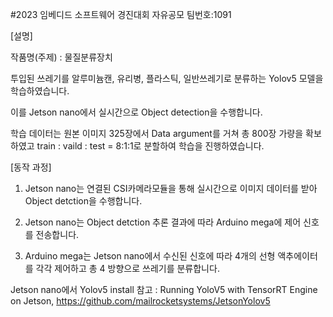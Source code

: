 #2023 임베디드 소프트웨어 경진대회 자유공모 팀번호:1091 

[설명]

작품명(주제) : 물질분류장치

투입된 쓰레기를 알루미늄캔, 유리병, 플라스틱, 일반쓰레기로 분류하는 Yolov5 모델을 학습하였습니다. 

이를 Jetson nano에서 실시간으로 Object detection을 수행합니다. 

학습 데이터는 원본 이미지 325장에서 Data argument를 거쳐 총 800장 가량을 확보하였고 train : vaild : test = 8:1:1로 분할하여 학습을 진행하였습니다. 

[동작 과정]

1. Jetson nano는 연결된 CSI카메라모듈을 통해 실시간으로 이미지 데이터를 받아 Object detction을 수행합니다. 

2. Jetson nano는 Object detction 추론 결과에 따라 Arduino mega에 제어 신호를 전송합니다.

3. Arduino mega는 Jetson nano에서 수신된 신호에 따라 4개의 선형 액추에이터를 각각 제어하고 총 4 방향으로 쓰레기를 분류합니다. 

Jetson nano에서 Yolov5 install 참고 : Running YoloV5 with TensorRT Engine on Jetson, https://github.com/mailrocketsystems/JetsonYolov5

